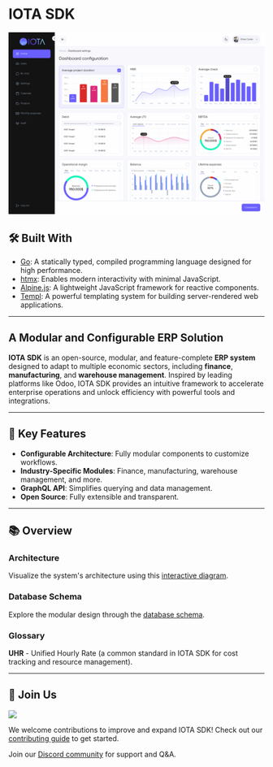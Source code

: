 # IOTA SDK

![Dashboard](images/dashboard.png)

## 🛠 Built With

- [Go](https://go.dev): A statically typed, compiled programming language designed for high performance.
- [htmx](https://htmx.org): Enables modern interactivity with minimal JavaScript.
- [Alpine.js](https://alpinejs.dev): A lightweight JavaScript framework for reactive components.
- [Templ](https://templ.sh): A powerful templating system for building server-rendered web applications.

---

## A Modular and Configurable ERP Solution

**IOTA SDK** is an open-source, modular, and feature-complete **ERP system** designed to adapt to multiple economic
sectors, including **finance**, **manufacturing**, and **warehouse management**. Inspired by leading platforms like
Odoo, IOTA SDK provides an intuitive framework to accelerate enterprise operations and unlock efficiency with powerful
tools and integrations.

---

## 🚀 Key Features

- **Configurable Architecture**: Fully modular components to customize workflows.
- **Industry-Specific Modules**: Finance, manufacturing, warehouse management, and more.
- **GraphQL API**: Simplifies querying and data management.
- **Open Source**: Fully extensible and transparent.

---

## 📚 Overview

### Architecture

Visualize the system's architecture using
this [interactive diagram](https://www.figma.com/board/fxj4bk8lE0qby1gcj44KqU/Architecture?node-id=0-1&t=Zhnwq55AM34EhhY4-1).

### Database Schema

Explore the modular design through the [database schema](https://dbdiagram.io/d/ERP-SDK-65fd8cb4ae072629ceb7f50e).

### Glossary

**UHR** - Unified Hourly Rate (a common standard in IOTA SDK for cost tracking and resource management).

---

## 🌟 Join Us

<img width="250" style="display: block" src="https://www.iota.uz/images/common/logotype.svg">

We welcome contributions to improve and expand IOTA SDK! Check out our [contributing guide](CONTRIBUTING.MD) to get
started.

Join our [Discord community](https://discord.gg/zKeTEZAQqF) for support and Q&A.
